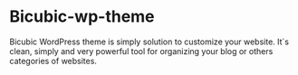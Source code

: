 Bicubic-wp-theme
================

Bicubic WordPress theme is simply solution to customize your website. It`s clean, simply and very powerful tool for organizing your blog or others categories of websites.
